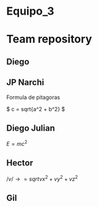 # Equipo_3

# Team repository

## Diego

## JP Narchi
Formula de pitagoras

$ c = sqrt{a^2 + b^2} $
## Diego Julian

$E = mc^2$

## Hector 
$/ v /→ = sqrt{vx^2 + vy^2 + vz^2}$
## Gil
